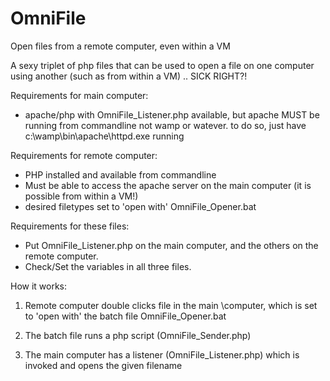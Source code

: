 OmniFile
========

Open files from a remote computer, even within a VM

A sexy triplet of php files that can be used to open a file on one computer using another
(such as from within a VM) .. SICK RIGHT?!

Requirements for main computer:
- apache/php with OmniFile_Listener.php available, but apache MUST be running from commandline not wamp or watever.
to do so, just have c:\wamp\bin\apache\httpd.exe running

Requirements for remote computer:
- PHP installed and available from commandline
- Must be able to access the apache server on the main computer (it is possible from within a VM!)
- desired filetypes set to 'open with' OmniFile_Opener.bat

Requirements for these files:
- Put OmniFile_Listener.php on the main computer, and the others on the remote computer.
- Check/Set the variables in all three files.


How it works:
1. Remote computer double clicks file in the main \\computer, which is 
 set to 'open with' the batch file OmniFile_Opener.bat

2. The batch file runs a php script (OmniFile_Sender.php)

3. The main computer has a listener (OmniFile_Listener.php) which is invoked and opens the given filename
